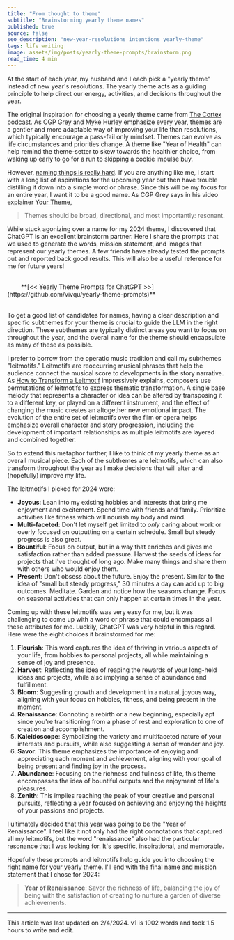 ```yaml
---
title: "From thought to theme"
subtitle: "Brainstorming yearly theme names"
published: true
source: false
seo_description: "new-year-resolutions intentions yearly-theme"
tags: life writing
image: assets/img/posts/yearly-theme-prompts/brainstorm.png
read_time: 4 min
---
```


At the start of each year, my husband and I each pick a "yearly theme" instead of new year's resolutions. The yearly theme acts as a guiding principle to help direct our energy, activities, and decisions throughout the year. 

The original inspiration for choosing a yearly theme came from [The Cortex podcast](https://www.relay.fm/cortex). As CGP Grey and Myke Hurley emphasize every year, themes are a gentler and more adaptable way of improving your life than resolutions, which typically encourage a pass-fail only mindset. Themes can evolve as life circumstances and priorities change. A theme like "Year of Health" can help remind the theme-setter to skew towards the healthier choice, from waking up early to go for a run to skipping a cookie impulse buy.

However, [naming things is really hard](https://martinfowler.com/bliki/TwoHardThings.html). If you are anything like me, I start with a long list of aspirations for the upcoming year but then have trouble distilling it down into a simple word or phrase. Since this will be my focus for an entire year, I want it to be a good name. As CGP Grey says in his video explainer [Your Theme](https://www.youtube.com/watch?v=NVGuFdX5guE),

> Themes should be broad, directional, and most importantly: resonant.

While stuck agonizing over a name for my 2024 theme, I discovered that ChatGPT is an excellent brainstorm partner. Here I share the prompts that we used to generate the words, mission statement, and images that represent our yearly themes. A few friends have already tested the prompts out and reported back good results. This will also be a useful reference for me for future years!

<br />
&nbsp;&nbsp;&nbsp;&nbsp;&nbsp;&nbsp;&nbsp;&nbsp;**[<< Yearly Theme Prompts for ChatGPT >>](https://github.com/vivqu/yearly-theme-prompts)**
<br /><br />

To get a good list of candidates for names, having a clear description and specific subthemes for your theme is crucial to guide the LLM in the right direction. These subthemes are typically distinct areas you want to focus on throughout the year, and the overall name for the theme should encapsulate as many of these as possible.

I prefer to borrow from the operatic music tradition and call my subthemes "leitmotifs." Leitmotifs are reoccurring musical phrases that help the audience connect the musical score to developments in the story narrative. As [How to Transform a Leitmotif](https://www.youtube.com/watch?v=itMJ-fUPXqE) impressively explains, composers use permutations of leitmotifs to express thematic transformation. A single base melody that represents a character or idea can be altered by transposing it to a different key, or played on a different instrument, and the effect of changing the music creates an altogether new emotional impact. The evolution of the entire set of leitmotifs over the film or opera helps emphasize overall character and story progression, including the development of important relationships as multiple leitmotifs are layered and combined together. 

So to extend this metaphor further, I like to think of my yearly theme as an overall musical piece. Each of the subthemes are leitmotifs, which can also transform throughout the year as I make decisions that will alter and (hopefully) improve my life. 

The leitmotifs I picked for 2024 were:
- **Joyous**: Lean into my existing hobbies and interests that bring me enjoyment and excitement. Spend time with friends and family. Prioritize activities like fitness which will nourish my body and mind.
- **Multi-faceted**: Don't let myself get limited to _only_ caring about work or overly focused on outputting on a certain schedule. Small but steady progress is also great.
- **Bountiful**: Focus on output, but in a way that enriches and gives me satisfaction rather than added pressure. Harvest the seeds of ideas for projects that I've thought of long ago. Make many things and share them with others who would enjoy them.
- **Present**: Don't obsess about the future. Enjoy the present. Similar to the idea of "small but steady progress," 30 minutes a day can add up to big outcomes. Meditate. Garden and notice how the seasons change. Focus on seasonal activities that can only happen at certain times in the year.

Coming up with these leitmotifs was very easy for me, but it was challenging to come up with a word or phrase that could encompass all these attributes for me. Luckily, ChatGPT was very helpful in this regard. Here were the eight choices it brainstormed for me:

1. **Flourish**: This word captures the idea of thriving in various aspects of your life, from hobbies to personal projects, all while maintaining a sense of joy and presence.
2. **Harvest**: Reflecting the idea of reaping the rewards of your long-held ideas and projects, while also implying a sense of abundance and fulfillment.
3. **Bloom**: Suggesting growth and development in a natural, joyous way, aligning with your focus on hobbies, fitness, and being present in the moment.
4. **Renaissance**: Connoting a rebirth or a new beginning, especially apt since you're transitioning from a phase of rest and exploration to one of creation and accomplishment.
5. **Kaleidoscope**: Symbolizing the variety and multifaceted nature of your interests and pursuits, while also suggesting a sense of wonder and joy.
6. **Savor**: This theme emphasizes the importance of enjoying and appreciating each moment and achievement, aligning with your goal of being present and finding joy in the process.
7. **Abundance**: Focusing on the richness and fullness of life, this theme encompasses the idea of bountiful outputs and the enjoyment of life's pleasures.
8. **Zenith**: This implies reaching the peak of your creative and personal pursuits, reflecting a year focused on achieving and enjoying the heights of your passions and projects.

I ultimately decided that this year was going to be the "Year of Renaissance". I feel like it not only had the right connotations that captured all my leitmotifs, but the word "renaissance" also had the particular resonance that I was looking for. It's specific, inspirational, and memorable.

Hopefully these prompts and leitmotifs help guide you into choosing the right name for your yearly theme. I'll end with the final name and mission statement that I chose for 2024:

> **Year of Renaissance**: Savor the richness of life, balancing the joy of being with the satisfaction of creating to nurture a garden of diverse achievements.

<hr class="section-divider" />

<footer>This article was last updated on 2/4/2024. v1 is 1002 words and took 1.5 hours to write and edit.</footer>